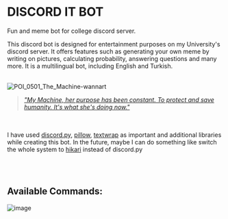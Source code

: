 # DISCORD IT BOT

Fun and meme bot for college discord server.


This discord bot is designed for entertainment purposes on my University's discord server. 
It offers features such as generating your own meme by writing on pictures, calculating probability, answering questions and many more. It is a multilingual bot, including English and Turkish.
<br/><br/>

![POI_0501_The_Machine-wannart](https://user-images.githubusercontent.com/74237094/182043165-79d23eb4-c3a2-472e-ae75-53745b304590.png)

  > _["My Machine, her purpose has been constant. To protect and save humanity. It's what she's doing now."](https://personofinterest.fandom.com/wiki/The_Machine)_

<br/><br/>
I have used [discord.py](https://discordpy.readthedocs.io/en/stable/), [pillow](https://pillow.readthedocs.io/en/stable/), [textwrap](https://docs.python.org/3/library/textwrap.html) as important and additional libraries while creating this bot. In the future, maybe I can do something like switch the whole system to [hikari](https://www.hikari-py.dev/) instead of discord.py

<br/><br/>


## Available Commands: 
![image](https://user-images.githubusercontent.com/74237094/194173275-900b789e-47ed-4138-9a7a-d2d0521c39a1.png)

